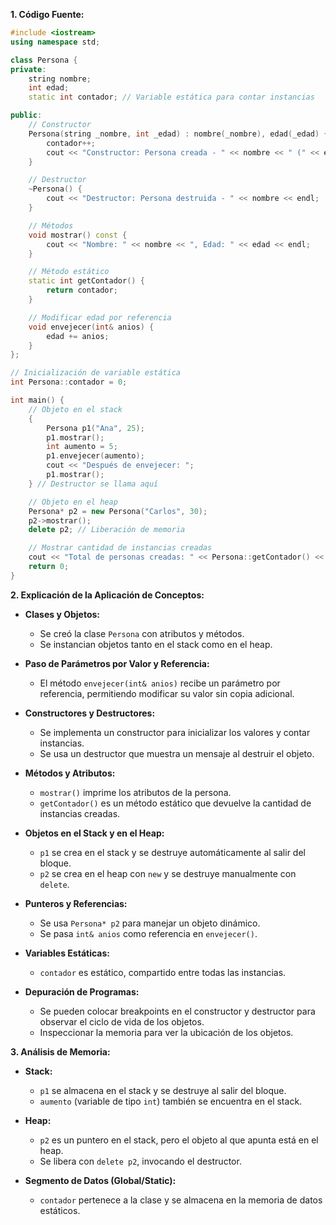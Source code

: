 **1. Código Fuente:**
```cpp
#include <iostream>
using namespace std;

class Persona {
private:
    string nombre;
    int edad;
    static int contador; // Variable estática para contar instancias

public:
    // Constructor
    Persona(string _nombre, int _edad) : nombre(_nombre), edad(_edad) {
        contador++;
        cout << "Constructor: Persona creada - " << nombre << " (" << edad << " años)" << endl;
    }

    // Destructor
    ~Persona() {
        cout << "Destructor: Persona destruida - " << nombre << endl;
    }

    // Métodos
    void mostrar() const {
        cout << "Nombre: " << nombre << ", Edad: " << edad << endl;
    }

    // Método estático
    static int getContador() {
        return contador;
    }

    // Modificar edad por referencia
    void envejecer(int& anios) {
        edad += anios;
    }
};

// Inicialización de variable estática
int Persona::contador = 0;

int main() {
    // Objeto en el stack
    {
        Persona p1("Ana", 25);
        p1.mostrar();
        int aumento = 5;
        p1.envejecer(aumento);
        cout << "Después de envejecer: ";
        p1.mostrar();
    } // Destructor se llama aquí

    // Objeto en el heap
    Persona* p2 = new Persona("Carlos", 30);
    p2->mostrar();
    delete p2; // Liberación de memoria

    // Mostrar cantidad de instancias creadas
    cout << "Total de personas creadas: " << Persona::getContador() << endl;
    return 0;
}
```

**2. Explicación de la Aplicación de Conceptos:**

- **Clases y Objetos:**
  - Se creó la clase `Persona` con atributos y métodos.
  - Se instancian objetos tanto en el stack como en el heap.
  
- **Paso de Parámetros por Valor y Referencia:**
  - El método `envejecer(int& anios)` recibe un parámetro por referencia, permitiendo modificar su valor sin copia adicional.

- **Constructores y Destructores:**
  - Se implementa un constructor para inicializar los valores y contar instancias.
  - Se usa un destructor que muestra un mensaje al destruir el objeto.

- **Métodos y Atributos:**
  - `mostrar()` imprime los atributos de la persona.
  - `getContador()` es un método estático que devuelve la cantidad de instancias creadas.

- **Objetos en el Stack y en el Heap:**
  - `p1` se crea en el stack y se destruye automáticamente al salir del bloque.
  - `p2` se crea en el heap con `new` y se destruye manualmente con `delete`.

- **Punteros y Referencias:**
  - Se usa `Persona* p2` para manejar un objeto dinámico.
  - Se pasa `int& anios` como referencia en `envejecer()`.

- **Variables Estáticas:**
  - `contador` es estático, compartido entre todas las instancias.

- **Depuración de Programas:**
  - Se pueden colocar breakpoints en el constructor y destructor para observar el ciclo de vida de los objetos.
  - Inspeccionar la memoria para ver la ubicación de los objetos.

**3. Análisis de Memoria:**

- **Stack:**
  - `p1` se almacena en el stack y se destruye al salir del bloque.
  - `aumento` (variable de tipo `int`) también se encuentra en el stack.

- **Heap:**
  - `p2` es un puntero en el stack, pero el objeto al que apunta está en el heap.
  - Se libera con `delete p2`, invocando el destructor.

- **Segmento de Datos (Global/Static):**
  - `contador` pertenece a la clase y se almacena en la memoria de datos estáticos.
